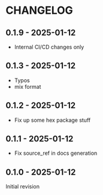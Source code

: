 # CHANGELOG

## 0.1.9 - 2025-01-12

- Internal CI/CD changes only

## 0.1.3 - 2025-01-12

- Typos
- mix format

## 0.1.2 - 2025-01-12

- Fix up some hex package stuff

## 0.1.1 - 2025-01-12

- Fix source_ref in docs generation

## 0.1.0 - 2025-01-12

Initial revision
